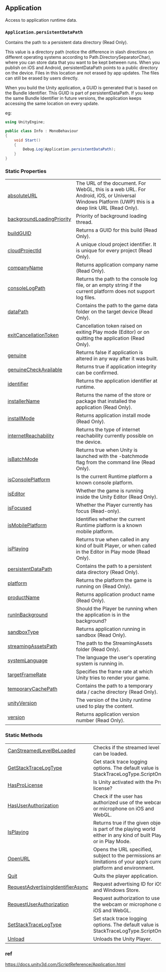 ## Application
Access to application runtime data.

### `Application.persistentDataPath`
Contains the path to a persistent data directory (Read Only).

This value is a directory path (notice the difference in slash directions on different operating systems according to Path.DirectorySeparatorChar), where you can store data that you want to be kept between runs. When you publish on iOS and Android, persistentDataPath points to a public directory on the device. Files in this location are not erased by app updates. The files can still be erased by users directly.

When you build the Unity application, a GUID is generated that is based on the Bundle Identifier. This GUID is part of persistentDataPath. If you keep the same Bundle Identifier in future versions, the application keeps accessing the same location on every update.


eg:
```cs
using UnityEngine;

public class Info : MonoBehaviour
{
    void Start()
    {
        Debug.Log(Application.persistentDataPath);
    }
}
```


### Static Properties

<table class="list"><tbody><tr><td class="lbl"><a href="https://docs.unity3d.com/ScriptReference/Application.htmlApplication-absoluteURL.html">absoluteURL</a></td><td class="desc">The URL of the document. For WebGL, this is a web URL. For Android, iOS, or Universal Windows Platform (UWP) this is a deep link URL (Read Only).</td></tr><tr><td class="lbl"><a href="https://docs.unity3d.com/ScriptReference/Application.htmlApplication-backgroundLoadingPriority.html">backgroundLoadingPriority</a></td><td class="desc">Priority of background loading thread.</td></tr><tr><td class="lbl"><a href="https://docs.unity3d.com/ScriptReference/Application.htmlApplication-buildGUID.html">buildGUID</a></td><td class="desc">Returns a GUID for this build (Read Only).</td></tr><tr><td class="lbl"><a href="https://docs.unity3d.com/ScriptReference/Application.htmlApplication-cloudProjectId.html">cloudProjectId</a></td><td class="desc">A unique cloud project identifier. It is unique for every project (Read Only).</td></tr><tr><td class="lbl"><a href="https://docs.unity3d.com/ScriptReference/Application.htmlApplication-companyName.html">companyName</a></td><td class="desc">Returns application company name (Read Only).</td></tr><tr><td class="lbl"><a href="https://docs.unity3d.com/ScriptReference/Application.htmlApplication-consoleLogPath.html">consoleLogPath</a></td><td class="desc">Returns the path to the console log file, or an empty string if the current platform does not support log files.</td></tr><tr><td class="lbl"><a href="https://docs.unity3d.com/ScriptReference/Application.htmlApplication-dataPath.html">dataPath</a></td><td class="desc">Contains the path to the game data folder on the target device (Read Only).</td></tr><tr><td class="lbl"><a href="https://docs.unity3d.com/ScriptReference/Application.htmlApplication-exitCancellationToken.html">exitCancellationToken</a></td><td class="desc">Cancellation token raised on exiting Play mode (Editor) or on quitting the application (Read Only).</td></tr><tr><td class="lbl"><a href="https://docs.unity3d.com/ScriptReference/Application.htmlApplication-genuine.html">genuine</a></td><td class="desc">Returns false if application is altered in any way after it was built.</td></tr><tr><td class="lbl"><a href="https://docs.unity3d.com/ScriptReference/Application.htmlApplication-genuineCheckAvailable.html">genuineCheckAvailable</a></td><td class="desc">Returns true if application integrity can be confirmed.</td></tr><tr><td class="lbl"><a href="https://docs.unity3d.com/ScriptReference/Application.htmlApplication-identifier.html">identifier</a></td><td class="desc">Returns the application identifier at runtime.</td></tr><tr><td class="lbl"><a href="https://docs.unity3d.com/ScriptReference/Application.htmlApplication-installerName.html">installerName</a></td><td class="desc">Returns the name of the store or package that installed the application (Read Only).</td></tr><tr><td class="lbl"><a href="https://docs.unity3d.com/ScriptReference/Application.htmlApplication-installMode.html">installMode</a></td><td class="desc">Returns application install mode (Read Only).</td></tr><tr><td class="lbl"><a href="https://docs.unity3d.com/ScriptReference/Application.htmlApplication-internetReachability.html">internetReachability</a></td><td class="desc">Returns the type of internet reachability currently possible on the device.</td></tr><tr><td class="lbl"><a href="https://docs.unity3d.com/ScriptReference/Application.htmlApplication-isBatchMode.html">isBatchMode</a></td><td class="desc">Returns true when Unity is launched with the -batchmode flag from the command line (Read Only).</td></tr><tr><td class="lbl"><a href="https://docs.unity3d.com/ScriptReference/Application.htmlApplication-isConsolePlatform.html">isConsolePlatform</a></td><td class="desc">Is the current Runtime platform a known console platform.</td></tr><tr><td class="lbl"><a href="https://docs.unity3d.com/ScriptReference/Application.htmlApplication-isEditor.html">isEditor</a></td><td class="desc">Whether the game is running inside the Unity Editor (Read Only).</td></tr><tr><td class="lbl"><a href="https://docs.unity3d.com/ScriptReference/Application.htmlApplication-isFocused.html">isFocused</a></td><td class="desc">Whether the Player currently has focus (Read-only).</td></tr><tr><td class="lbl"><a href="https://docs.unity3d.com/ScriptReference/Application.htmlApplication-isMobilePlatform.html">isMobilePlatform</a></td><td class="desc">Identifies whether the current Runtime platform is a known mobile platform.</td></tr><tr><td class="lbl"><a href="https://docs.unity3d.com/ScriptReference/Application.htmlApplication-isPlaying.html">isPlaying</a></td><td class="desc">Returns true when called in any kind of built Player, or when called in the Editor in Play mode (Read Only).</td></tr><tr><td class="lbl"><a href="https://docs.unity3d.com/ScriptReference/Application.htmlApplication-persistentDataPath.html">persistentDataPath</a></td><td class="desc">Contains the path to a persistent data directory (Read Only).</td></tr><tr><td class="lbl"><a href="https://docs.unity3d.com/ScriptReference/Application.htmlApplication-platform.html">platform</a></td><td class="desc">Returns the platform the game is running on (Read Only).</td></tr><tr><td class="lbl"><a href="https://docs.unity3d.com/ScriptReference/Application.htmlApplication-productName.html">productName</a></td><td class="desc">Returns application product name (Read Only).</td></tr><tr><td class="lbl"><a href="https://docs.unity3d.com/ScriptReference/Application.htmlApplication-runInBackground.html">runInBackground</a></td><td class="desc">Should the Player be running when the application is in the background?</td></tr><tr><td class="lbl"><a href="https://docs.unity3d.com/ScriptReference/Application.htmlApplication-sandboxType.html">sandboxType</a></td><td class="desc">Returns application running in sandbox (Read Only).</td></tr><tr><td class="lbl"><a href="https://docs.unity3d.com/ScriptReference/Application.htmlApplication-streamingAssetsPath.html">streamingAssetsPath</a></td><td class="desc">The path to the StreamingAssets folder (Read Only).</td></tr><tr><td class="lbl"><a href="https://docs.unity3d.com/ScriptReference/Application.htmlApplication-systemLanguage.html">systemLanguage</a></td><td class="desc">The language the user's operating system is running in.</td></tr><tr><td class="lbl"><a href="https://docs.unity3d.com/ScriptReference/Application.htmlApplication-targetFrameRate.html">targetFrameRate</a></td><td class="desc">Specifies the frame rate at which Unity tries to render your game.</td></tr><tr><td class="lbl"><a href="https://docs.unity3d.com/ScriptReference/Application.htmlApplication-temporaryCachePath.html">temporaryCachePath</a></td><td class="desc">Contains the path to a temporary data / cache directory (Read Only).</td></tr><tr><td class="lbl"><a href="https://docs.unity3d.com/ScriptReference/Application.htmlApplication-unityVersion.html">unityVersion</a></td><td class="desc">The version of the Unity runtime used to play the content.</td></tr><tr><td class="lbl"><a href="https://docs.unity3d.com/ScriptReference/Application.htmlApplication-version.html">version</a></td><td class="desc">Returns application version number (Read Only).</td></tr></tbody></table>

### Static Methods

<table class="list"><tbody><tr><td class="lbl"><a href="https://docs.unity3d.com/ScriptReference/Application.htmlApplication.CanStreamedLevelBeLoaded.html">CanStreamedLevelBeLoaded</a></td><td class="desc">Checks if the streamed level can be loaded.</td></tr><tr><td class="lbl"><a href="https://docs.unity3d.com/ScriptReference/Application.htmlApplication.GetStackTraceLogType.html">GetStackTraceLogType</a></td><td class="desc">Get stack trace logging options. The default value is StackTraceLogType.ScriptOnly.</td></tr><tr><td class="lbl"><a href="https://docs.unity3d.com/ScriptReference/Application.htmlApplication.HasProLicense.html">HasProLicense</a></td><td class="desc">Is Unity activated with the Pro license?</td></tr><tr><td class="lbl"><a href="https://docs.unity3d.com/ScriptReference/Application.htmlApplication.HasUserAuthorization.html">HasUserAuthorization</a></td><td class="desc">Check if the user has authorized use of the webcam or microphone on iOS and WebGL.</td></tr><tr><td class="lbl"><a href="https://docs.unity3d.com/ScriptReference/Application.htmlApplication.IsPlaying.html">IsPlaying</a></td><td class="desc">Returns true if the given object is part of the playing world either in any kind of built Player or in Play Mode.</td></tr><tr><td class="lbl"><a href="https://docs.unity3d.com/ScriptReference/Application.htmlApplication.OpenURL.html">OpenURL</a></td><td class="desc">Opens the URL specified, subject to the permissions and limitations of your app’s current platform and environment.</td></tr><tr><td class="lbl"><a href="https://docs.unity3d.com/ScriptReference/Application.htmlApplication.Quit.html">Quit</a></td><td class="desc">Quits the player application.</td></tr><tr><td class="lbl"><a href="https://docs.unity3d.com/ScriptReference/Application.htmlApplication.RequestAdvertisingIdentifierAsync.html">RequestAdvertisingIdentifierAsync</a></td><td class="desc">Request advertising ID for iOS and Windows Store.</td></tr><tr><td class="lbl"><a href="https://docs.unity3d.com/ScriptReference/Application.htmlApplication.RequestUserAuthorization.html">RequestUserAuthorization</a></td><td class="desc">Request authorization to use the webcam or microphone on iOS and WebGL.</td></tr><tr><td class="lbl"><a href="https://docs.unity3d.com/ScriptReference/Application.htmlApplication.SetStackTraceLogType.html">SetStackTraceLogType</a></td><td class="desc">Set stack trace logging options. The default value is StackTraceLogType.ScriptOnly.</td></tr><tr><td class="lbl"><a href="https://docs.unity3d.com/ScriptReference/Application.htmlApplication.Unload.html">Unload</a></td><td class="desc">Unloads the Unity Player.</td></tr></tbody></table>

### ref
https://docs.unity3d.com/ScriptReference/Application.html



